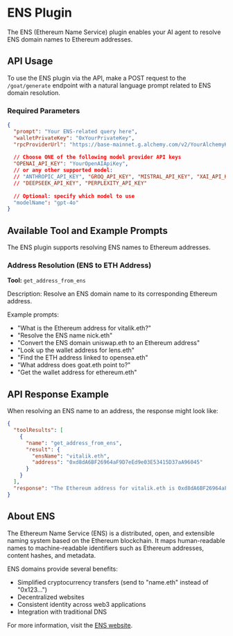 # ENS Plugin

The ENS (Ethereum Name Service) plugin enables your AI agent to resolve ENS domain names to Ethereum addresses.

## API Usage

To use the ENS plugin via the API, make a POST request to the `/goat/generate` endpoint with a natural language prompt related to ENS domain resolution.

### Required Parameters

```json
{
  "prompt": "Your ENS-related query here",
  "walletPrivateKey": "0xYourPrivateKey",
  "rpcProviderUrl": "https://base-mainnet.g.alchemy.com/v2/YourAlchemyKey",
  
  // Choose ONE of the following model provider API keys
  "OPENAI_API_KEY": "YourOpenAIApiKey",
  // or any other supported model:
  // "ANTHROPIC_API_KEY", "GROQ_API_KEY", "MISTRAL_API_KEY", "XAI_API_KEY", 
  // "DEEPSEEK_API_KEY", "PERPLEXITY_API_KEY"
  
  // Optional: specify which model to use
  "modelName": "gpt-4o"
}
```

## Available Tool and Example Prompts

The ENS plugin supports resolving ENS names to Ethereum addresses.

### Address Resolution (ENS to ETH Address)

**Tool:** `get_address_from_ens`

Description: Resolve an ENS domain name to its corresponding Ethereum address.

Example prompts:
- "What is the Ethereum address for vitalik.eth?"
- "Resolve the ENS name nick.eth"
- "Convert the ENS domain uniswap.eth to an Ethereum address"
- "Look up the wallet address for lens.eth"
- "Find the ETH address linked to opensea.eth"
- "What address does goat.eth point to?"
- "Get the wallet address for ethereum.eth"

## API Response Example

When resolving an ENS name to an address, the response might look like:

```json
{
  "toolResults": [
    {
      "name": "get_address_from_ens",
      "result": {
        "ensName": "vitalik.eth",
        "address": "0xd8dA6BF26964aF9D7eEd9e03E53415D37aA96045"
      }
    }
  ],
  "response": "The Ethereum address for vitalik.eth is 0xd8dA6BF26964aF9D7eEd9e03E53415D37aA96045"
}
```

## About ENS

The Ethereum Name Service (ENS) is a distributed, open, and extensible naming system based on the Ethereum blockchain. It maps human-readable names to machine-readable identifiers such as Ethereum addresses, content hashes, and metadata.

ENS domains provide several benefits:
- Simplified cryptocurrency transfers (send to "name.eth" instead of "0x123...")
- Decentralized websites
- Consistent identity across web3 applications
- Integration with traditional DNS

For more information, visit the [ENS website](https://ens.domains/). 